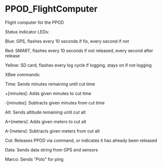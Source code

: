 # PPOD_FlightComputer
Flight computer for the PPOD


Status indicator LEDs:

Blue: GPS, flashes every 10 seconds if fix, every second if not

Red: SMART, flashes every 10 seconds if not released, every second after release

Yellow: SD card, flashes every log cycle if logging, stays on if not logging


XBee commands:

Time: Sends minutes remaining until cut time

+[minutes]: Adds given minutes to cut time

-[minutes]: Subtracts given minutes from cut time

Alt: Sends altitude remaining until cut alt

A+[meters]: Adds given meters to cut alt

A-[meters]: Subtracts given meters from cut alt

Cut: Releases PPOD via command, or indicates it has already been released

Data: Sends data string from GPS and sensors

Marco: Sends "Polo" for ping